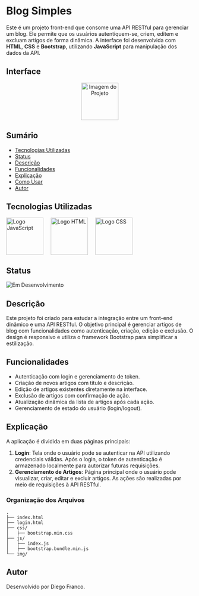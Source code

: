 # Blog Simples

Este é um projeto front-end que consome uma API RESTful para gerenciar um blog. Ele permite que os usuários autentiquem-se, criem, editem e excluam artigos de forma dinâmica. A interface foi desenvolvida com **HTML**, **CSS** e **Bootstrap**, utilizando **JavaScript** para manipulação dos dados da API.

## Interface

<div align="center">
  <img src="img/logo.png" alt="Imagem do Projeto" width="100">
</div>

## Sumário

- [Tecnologias Utilizadas](#tecnologias-utilizadas)
- [Status](#status)
- [Descrição](#descrição)
- [Funcionalidades](#funcionalidades)
- [Explicação](#explicação)
- [Como Usar](#como-usar)
- [Autor](#autor)

## Tecnologias Utilizadas

<div style="display: flex; flex-direction: row;">
  <div style="margin-right: 20px; display: flex; justify-content: flex-start;">
    <img src="img/js.png" alt="Logo JavaScript" width="100"/>
  </div>
  <div style="margin-right: 20px; display: flex; justify-content: flex-start;">
    <img src="img/html.png" alt="Logo HTML" width="100"/>
  </div>
  <div style="margin-right: 20px; display: flex; justify-content: flex-start;">
    <img src="img/css.png" alt="Logo CSS" width="100"/>
  </div>
</div>

## Status

![Em Desenvolvimento](http://img.shields.io/static/v1?label=STATUS&message=EM%20DESENVOLVIMENTO&color=RED&style=for-the-badge)

## Descrição

Este projeto foi criado para estudar a integração entre um front-end dinâmico e uma API RESTful. O objetivo principal é gerenciar artigos de blog com funcionalidades como autenticação, criação, edição e exclusão. O design é responsivo e utiliza o framework Bootstrap para simplificar a estilização.

## Funcionalidades

- Autenticação com login e gerenciamento de token.
- Criação de novos artigos com título e descrição.
- Edição de artigos existentes diretamente na interface.
- Exclusão de artigos com confirmação de ação.
- Atualização dinâmica da lista de artigos após cada ação.
- Gerenciamento de estado do usuário (login/logout).

## Explicação

A aplicação é dividida em duas páginas principais:

1. **Login**: Tela onde o usuário pode se autenticar na API utilizando credenciais válidas. Após o login, o token de autenticação é armazenado localmente para autorizar futuras requisições.
2. **Gerenciamento de Artigos**: Página principal onde o usuário pode visualizar, criar, editar e excluir artigos. As ações são realizadas por meio de requisições à API RESTful.

### Organização dos Arquivos

```plaintext
.
├── index.html
├── login.html
├── css/
│   ├── bootstrap.min.css
├── js/
│   ├── index.js
│   ├── bootstrap.bundle.min.js
└── img/
```

## Autor

Desenvolvido por Diego Franco.
